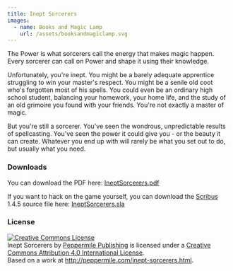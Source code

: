 ```yaml
---
title: Inept Sorcerers
images:
  - name: Books and Magic Lamp
    url: /assets/booksandmagiclamp.svg
---
```


The Power is what sorcerers call the energy that makes magic happen.
Every sorcerer can call on Power and shape it using their knowledge.

Unfortunately, you're inept.
You might be a barely adequate apprentice struggling to win your master's respect.
You might be a senile old coot who's forgotten most of his spells.
You could even be an ordinary high school student, balancing your homework,
your home life, and the study of an old grimoire you found with your friends.
You're not exactly a master of magic.

But you're still a sorcerer.
You've seen the wondrous, unpredictable results of spellcasting.
You've seen the power it could give you - or the beauty it can create.
Whatever you end up with will rarely be what you set out to do,
but usually what you need.

### Downloads

You can download the PDF here:
[IneptSorcerers.pdf](/assets/IneptSorcerers.pdf)
<i class="fa fa-file-pdf-o"></i>

If you want to hack on the game yourself, you can download
the [Scribus](http://www.scribus.net/) 1.4.5 source file here:
[IneptSorcerers.sla](/assets/IneptSorcerers.sla)
<i class="fa fa-file-o"></i>

### License

<a rel="license" href="http://creativecommons.org/licenses/by/4.0/"><img alt="Creative Commons License" style="border-width:0" src="https://i.creativecommons.org/l/by/4.0/88x31.png" /></a><br /><span xmlns:dct="http://purl.org/dc/terms/" href="http://purl.org/dc/dcmitype/Text" property="dct:title" rel="dct:type">Inept Sorcerers</span> by <a xmlns:cc="http://creativecommons.org/ns#" href="http://peppermile.com/" property="cc:attributionName" rel="cc:attributionURL">Peppermile Publishing</a> is licensed under a <a rel="license" href="http://creativecommons.org/licenses/by/4.0/">Creative Commons Attribution 4.0 International License</a>.<br />Based on a work at <a xmlns:dct="http://purl.org/dc/terms/" href="http://peppermile.com/inept-sorcerers.html" rel="dct:source">http://peppermile.com/inept-sorcerers.html</a>.
